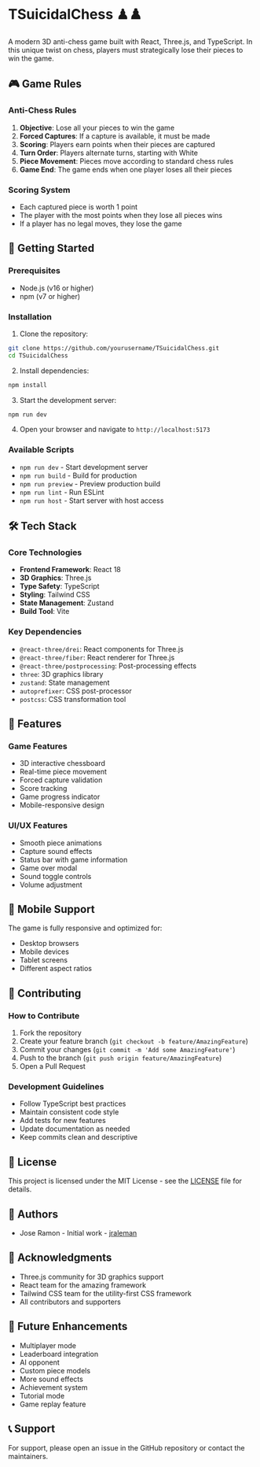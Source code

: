 # TSuicidalChess ♟♟️

A modern 3D anti-chess game built with React, Three.js, and TypeScript. In this unique twist on chess, players must strategically lose their pieces to win the game.

## 🎮 Game Rules

### Anti-Chess Rules
1. **Objective**: Lose all your pieces to win the game
2. **Forced Captures**: If a capture is available, it must be made
3. **Scoring**: Players earn points when their pieces are captured
4. **Turn Order**: Players alternate turns, starting with White
5. **Piece Movement**: Pieces move according to standard chess rules
6. **Game End**: The game ends when one player loses all their pieces

### Scoring System
- Each captured piece is worth 1 point
- The player with the most points when they lose all pieces wins
- If a player has no legal moves, they lose the game

## 🚀 Getting Started

### Prerequisites
- Node.js (v16 or higher)
- npm (v7 or higher)

### Installation
1. Clone the repository:
```bash
git clone https://github.com/yourusername/TSuicidalChess.git
cd TSuicidalChess
```

2. Install dependencies:
```bash
npm install
```

3. Start the development server:
```bash
npm run dev
```

4. Open your browser and navigate to `http://localhost:5173`

### Available Scripts
- `npm run dev` - Start development server
- `npm run build` - Build for production
- `npm run preview` - Preview production build
- `npm run lint` - Run ESLint
- `npm run host` - Start server with host access

## 🛠️ Tech Stack

### Core Technologies
- **Frontend Framework**: React 18
- **3D Graphics**: Three.js
- **Type Safety**: TypeScript
- **Styling**: Tailwind CSS
- **State Management**: Zustand
- **Build Tool**: Vite

### Key Dependencies
- `@react-three/drei`: React components for Three.js
- `@react-three/fiber`: React renderer for Three.js
- `@react-three/postprocessing`: Post-processing effects
- `three`: 3D graphics library
- `zustand`: State management
- `autoprefixer`: CSS post-processor
- `postcss`: CSS transformation tool

## 🎨 Features

### Game Features
- 3D interactive chessboard
- Real-time piece movement
- Forced capture validation
- Score tracking
- Game progress indicator
- Mobile-responsive design

### UI/UX Features
- Smooth piece animations
- Capture sound effects
- Status bar with game information
- Game over modal
- Sound toggle controls
- Volume adjustment

## 📱 Mobile Support
The game is fully responsive and optimized for:
- Desktop browsers
- Mobile devices
- Tablet screens
- Different aspect ratios

## 🤝 Contributing

### How to Contribute
1. Fork the repository
2. Create your feature branch (`git checkout -b feature/AmazingFeature`)
3. Commit your changes (`git commit -m 'Add some AmazingFeature'`)
4. Push to the branch (`git push origin feature/AmazingFeature`)
5. Open a Pull Request

### Development Guidelines
- Follow TypeScript best practices
- Maintain consistent code style
- Add tests for new features
- Update documentation as needed
- Keep commits clean and descriptive

## 📝 License
This project is licensed under the MIT License - see the [LICENSE](LICENSE) file for details.

## 👥 Authors
- Jose Ramon - Initial work - [jraleman](https://github.com/jraleman)

## 🙏 Acknowledgments
- Three.js community for 3D graphics support
- React team for the amazing framework
- Tailwind CSS team for the utility-first CSS framework
- All contributors and supporters

## 🔮 Future Enhancements
- Multiplayer mode
- Leaderboard integration
- AI opponent
- Custom piece models
- More sound effects
- Achievement system
- Tutorial mode
- Game replay feature

## 📞 Support
For support, please open an issue in the GitHub repository or contact the maintainers.
